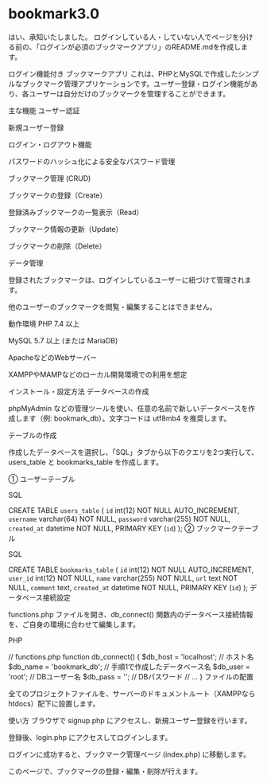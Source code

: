 # bookmark3.0

はい、承知いたしました。
ログインしている人・していない人でページを分ける前の、「ログインが必須のブックマークアプリ」のREADME.mdを作成します。

ログイン機能付き ブックマークアプリ
これは、PHPとMySQLで作成したシンプルなブックマーク管理アプリケーションです。ユーザー登録・ログイン機能があり、各ユーザーは自分だけのブックマークを管理することができます。

主な機能
ユーザー認証

新規ユーザー登録

ログイン・ログアウト機能

パスワードのハッシュ化による安全なパスワード管理

ブックマーク管理 (CRUD)

ブックマークの登録（Create）

登録済みブックマークの一覧表示（Read）

ブックマーク情報の更新（Update）

ブックマークの削除（Delete）

データ管理

登録されたブックマークは、ログインしているユーザーに紐づけて管理されます。

他のユーザーのブックマークを閲覧・編集することはできません。

動作環境
PHP 7.4 以上

MySQL 5.7 以上 (または MariaDB)

ApacheなどのWebサーバー

XAMPPやMAMPなどのローカル開発環境での利用を想定

インストール・設定方法
データベースの作成

phpMyAdmin などの管理ツールを使い、任意の名前で新しいデータベースを作成します（例: bookmark_db）。文字コードは utf8mb4 を推奨します。

テーブルの作成

作成したデータベースを選択し、「SQL」タブから以下のクエリを2つ実行して、users_table と bookmarks_table を作成します。

① ユーザーテーブル

SQL

CREATE TABLE `users_table` (
  `id` int(12) NOT NULL AUTO_INCREMENT,
  `username` varchar(64) NOT NULL,
  `password` varchar(255) NOT NULL,
  `created_at` datetime NOT NULL,
  PRIMARY KEY (`id`)
);
② ブックマークテーブル

SQL

CREATE TABLE `bookmarks_table` (
  `id` int(12) NOT NULL AUTO_INCREMENT,
  `user_id` int(12) NOT NULL,
  `name` varchar(255) NOT NULL,
  `url` text NOT NULL,
  `comment` text,
  `created_at` datetime NOT NULL,
  PRIMARY KEY (`id`)
);
データベース接続設定

functions.php ファイルを開き、db_connect() 関数内のデータベース接続情報を、ご自身の環境に合わせて編集します。

PHP

// functions.php
function db_connect() {
    $db_host = 'localhost';      // ホスト名
    $db_name = 'bookmark_db';    // 手順1で作成したデータベース名
    $db_user = 'root';           // DBユーザー名
    $db_pass = '';               // DBパスワード
    // ...
}
ファイルの配置

全てのプロジェクトファイルを、サーバーのドキュメントルート（XAMPPならhtdocs）配下に設置します。

使い方
ブラウザで signup.php にアクセスし、新規ユーザー登録を行います。

登録後、login.php にアクセスしてログインします。

ログインに成功すると、ブックマーク管理ページ (index.php) に移動します。

このページで、ブックマークの登録・編集・削除が行えます。
